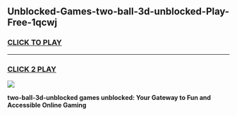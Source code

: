 
## Unblocked-Games-two-ball-3d-unblocked-Play-Free-1qcwj
<h3>
<a href="https://premium76.site?title=two-ball-3d-unblocked&ref=18A1">CLICK TO PLAY</a></h3>
<hr>

<h3>
<a href="https://premium76.site?title=two-ball-3d-unblocked&ref=18A1">CLICK 2 PLAY</a>
  
</h3>

<a href="https://premium76.site?title=two-ball-3d-unblocked&ref=18A1"><img src="https://clearcache.store/games.png"></a>


**two-ball-3d-unblocked games unblocked: Your Gateway to Fun and Accessible Online Gaming**
